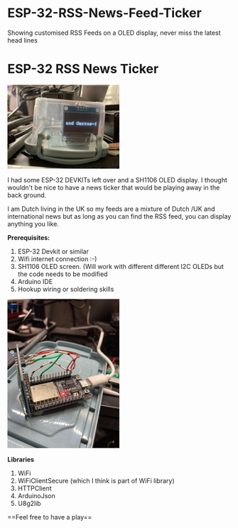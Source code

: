 # ESP-32-RSS-News-Feed-Ticker
Showing customised RSS Feeds on a OLED display, never miss the latest head lines

# ESP-32 RSS News Ticker

<img src="./images/Untitled3.jpeg" style="width:50%; height:auto;">

I had some ESP-32 DEVKITs left over and a SH1106 OLED display. I thought wouldn't be nice to have a news ticker that would be playing away in the back ground.

I am Dutch living in the UK so my feeds are a mixture of Dutch /UK and international news but as long as you can find the RSS feed, you can display anything you like.

**Prerequisites:**
 1. ESP-32 Devkit or similar
 2. Wifi internet connection :-)
 3. SH1106 OLED screen. (Will work with different different I2C  OLEDs but the code needs to be modified
 4. Arduino IDE
 5. Hookup wiring or soldering skills

<img src="./images/Untitled2.jpeg" style="width:50%; height:auto;">

**Libraries** 

 1. WiFi
 2. WiFiClientSecure (which I think is part of WiFi library)
 3. HTTPClient
 4. ArduinoJson
 5. U8g2lib

==Feel free to have a play==

